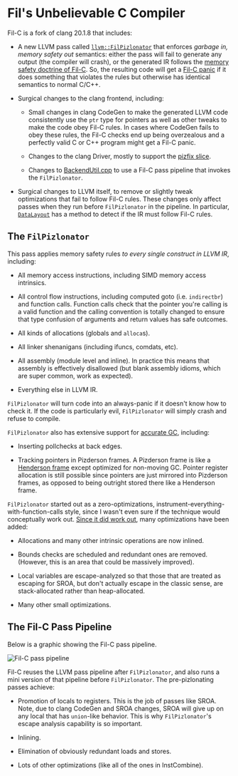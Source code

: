 # Fil's Unbelievable C Compiler

Fil-C is a fork of clang 20.1.8 that includes:

- A new LLVM pass called [`llvm::FilPizlonator`](https://github.com/pizlonator/fil-c/blob/deluge/llvm/lib/Transforms/Instrumentation/FilPizlonator.cpp) that enforces *garbage in, memory safety out* semantics: either the pass will fail to generate any output (the compiler will crash), or the generated IR follows the [memory safety doctrine of Fil-C](invisicaps.html). So, the resulting code will get a [Fil-C panic](invisicaps_by_example.html) if it does something that violates the rules but otherwise has identical semantics to normal C/C++.

- Surgical changes to the clang frontend, including:

    - Small changes in clang CodeGen to make the generated LLVM code consistently use the `ptr` type for pointers as well as other tweaks to make the code obey Fil-C rules. In cases where CodeGen fails to obey these rules, the Fil-C checks end up being overzealous and a perfectly valid C or C++ program might get a Fil-C panic.

    - Changes to the clang Driver, mostly to support the [pizfix slice](pizfix.html).

    - Changes to [BackendUtil.cpp](https://github.com/pizlonator/fil-c/blob/deluge/clang/lib/CodeGen/BackendUtil.cpp) to use a Fil-C pass pipeline that invokes the `FilPizlonator`.

- Surgical changes to LLVM itself, to remove or slightly tweak optimizations that fail to follow Fil-C rules. These changes only affect passes when they run before `FilPizlonator` in the pipeline. In particular, [`DataLayout`](https://github.com/pizlonator/fil-c/blob/deluge/llvm/include/llvm/IR/DataLayout.h) has a method to detect if the IR must follow Fil-C rules.

## The `FilPizlonator`

This pass applies memory safety rules *to every single construct in LLVM IR*, including:

- All memory access instructions, including SIMD memory access intrinsics.

- All control flow instructions, including computed goto (i.e. `indirectbr`) and function calls. Function calls check that the pointer you're calling is a valid function and the calling convention is totally changed to ensure that type confusion of arguments and return values has safe outcomes.

- All kinds of allocations (globals and `alloca`s).

- All linker shenanigans (including ifuncs, comdats, etc).

- All assembly (module level and inline). In practice this means that assembly is effectively disallowed (but blank assembly idioms, which are super common, work as expected).

- Everything else in LLVM IR.

`FilPizlonator` will turn code into an always-panic if it doesn't know how to check it. If the code is particularly evil, `FilPizlonator` will simply crash and refuse to compile.

`FilPizlonator` also has extensive support for [accurate GC](fugc.html), including:

- Inserting pollchecks at back edges.

- Tracking pointers in Pizderson frames. A Pizderson frame is like a [Henderson frame](https://dl.acm.org/doi/10.1145/512429.512449) except optimized for non-moving GC. Pointer register allocation is still possible since pointers are just mirrored into Pizderson frames, as opposed to being outright stored there like a Henderson frame.

`FilPizlonator` started out as a zero-optimizations, instrument-everything-with-function-calls style, since I wasn't even sure if the technique would conceptually work out. [Since it did work out](programs_that_work.html), many optimizations have been added:

- Allocations and many other intrinsic operations are now inlined.

- Bounds checks are scheduled and redundant ones are removed. (However, this is an area that could be massively improved).

- Local variables are escape-analyzed so that those that are treated as escaping for SROA, but don't actually escape in the classic sense, are stack-allocated rather than heap-allocated.

- Many other small optimizations.

## The Fil-C Pass Pipeline

Below is a graphic showing the Fil-C pass pipeline.

<img src="llvm-pipeline.svg" class="centered-svg-60" alt="Fil-C pass pipeline">

Fil-C reuses the LLVM pass pipeline after `FilPizlonator`, and also runs a mini version of that pipeline before `FilPizlonator`. The pre-pizlonating passes achieve:

- Promotion of locals to registers. This is the job of passes like SROA. Note, due to clang CodeGen and SROA changes, SROA will give up on any local that has `union`-like behavior. This is why `FilPizlonator`'s escape analysis capability is so important.

- Inlining.

- Elimination of obviously redundant loads and stores.

- Lots of other optimizations (like all of the ones in InstCombine).

